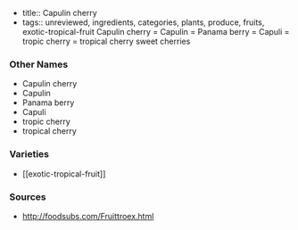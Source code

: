- title:: Capulin cherry
- tags:: unreviewed, ingredients, categories, plants, produce, fruits, exotic-tropical-fruit
Capulin cherry = Capulin = Panama berry = Capuli = tropic cherry = tropical cherry sweet cherries

### Other Names

* Capulin cherry
* Capulin
* Panama berry
* Capuli
* tropic cherry
* tropical cherry

### Varieties

* [[exotic-tropical-fruit]]

### Sources
* http://foodsubs.com/Fruittroex.html
